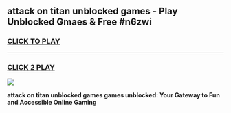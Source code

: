 
## attack on titan unblocked games - Play Unblocked Gmaes & Free #n6zwi
<h3>
<a href="https://news.freeplayer.one?title=attack_on_titan_unblocked_games&ref=03M">CLICK TO PLAY</a></h3>
<hr>

<h3>
<a href="https://news.freeplayer.one?title=attack_on_titan_unblocked_games&ref=03M">CLICK 2 PLAY</a>
  
</h3>

<a href="https://news.freeplayer.one?title=attack_on_titan_unblocked_games&ref=03M"><img src="https://clearcache.store/games.png"></a>


**attack on titan unblocked games games unblocked: Your Gateway to Fun and Accessible Online Gaming**
